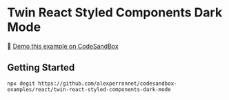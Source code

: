 # Twin React Styled Components Dark Mode

👀 [Demo this example on CodeSandBox](https://codesandbox.io/s/github/alexperronnet/codesandbox-examples/tree/master/react/twin-styled-components-dark-mode)

## Getting Started

```shell
npx degit https://github.com/alexperronnet/codesandbox-examples/react/twin-react-styled-components-dark-mode
```